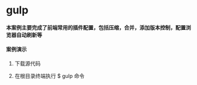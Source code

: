 # gulp 
#### 本案例主要完成了前端常用的插件配置，包括压缩，合并，添加版本控制，配置浏览器自动刷新等 
#### 案例演示
1. 下载源代码

1. 在根目录终端执行 $ gulp 命令

